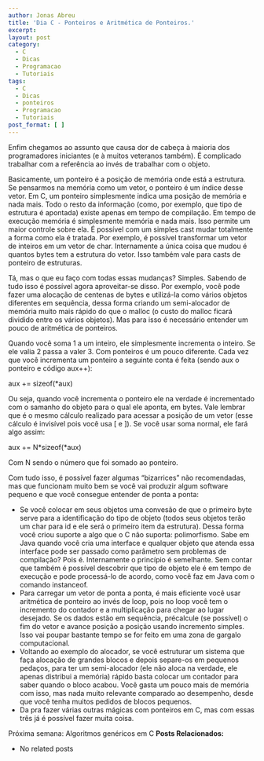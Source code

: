 ```yaml
---
author: Jonas Abreu
title: 'Dia C - Ponteiros e Aritmética de Ponteiros.'
excerpt:
layout: post
category:
  - C
  - Dicas
  - Programacao
  - Tutoriais
tags:
  - C
  - Dicas
  - ponteiros
  - Programacao
  - Tutoriais
post_format: [ ]
---
```

Enfim chegamos ao assunto que causa dor de cabeça à maioria dos programadores iniciantes (e à muitos veteranos também). É complicado trabalhar com a referência ao invés de trabalhar com o objeto.

Basicamente, um ponteiro é a posição de memória onde está a estrutura. Se pensarmos na memória como um vetor, o ponteiro é um índice desse vetor. Em C, um ponteiro simplesmente indica uma posição de memória e nada mais. Todo o resto da informação (como, por exemplo, que tipo de estrutura é apontada) existe apenas em tempo de compilação. Em tempo de execução memória é simplesmente memória e nada mais. Isso permite um maior controle sobre ela. É possível com um simples cast mudar totalmente a forma como ela é tratada. Por exemplo, é possível transformar um vetor de inteiros em um vetor de char. Internamente a única coisa que mudou é quantos bytes tem a estrutura do vetor. Isso também vale para casts de ponteiro de estruturas.

Tá, mas o que eu faço com todas essas mudanças? Simples. Sabendo de tudo isso é possível agora aproveitar-se disso. Por exemplo, você pode fazer uma alocação de centenas de bytes e utilizá-la como vários objetos diferentes em sequência, dessa forma criando um semi-alocador de memória muito mais rápido do que o malloc (o custo do malloc ficará dividido entre os vários objetos). Mas para isso é necessário entender um pouco de aritmética de ponteiros.

Quando você soma 1 a um inteiro, ele simplesmente incrementa o inteiro. Se ele valia 2 passa a valer 3. Com ponteiros é um pouco diferente. Cada vez que você incrementa um ponteiro a seguinte conta é feita (sendo aux o ponteiro e código aux++):

aux += sizeof(*aux)

Ou seja, quando você incrementa o ponteiro ele na verdade é incrementado com o samanho do objeto para o qual ele aponta, em bytes. Vale lembrar que é o mesmo cálculo realizado para acessar a posição de um vetor (esse cálculo é invisível pois você usa [ e ]). Se você usar soma normal, ele fará algo assim:

aux += N\*sizeof(\*aux)

Com N sendo o número que foi somado ao ponteiro.

Com tudo isso, é possível fazer algumas “bizarrices” não recomendadas, mas que funcionam muito bem se você vai produzir algum software pequeno e que você consegue entender de ponta a ponta:

*   Se você colocar em seus objetos uma convesão de que o primeiro byte serve para a identificação do tipo de objeto (todos seus objetos terão um char para id e ele será o primeiro item da estrutura). Dessa forma você criou suporte a algo que o C não suporta: polimorfismo. Sabe em Java quando você cria uma interface e qualquer objeto que atenda essa interface pode ser passado como parâmetro sem problemas de compilação? Pois é. Internamente o princípio é semelhante. Sem contar que também é possível descobrir que tipo de objeto ele é em tempo de execução e pode processá-lo de acordo, como você faz em Java com o comando instanceof.
*   Para carregar um vetor de ponta a ponta, é mais eficiente você usar aritmética de ponteiro ao invés de loop, pois no loop você tem o incremento do contador e a multiplicação para chegar ao lugar desejado. Se os dados estão em sequência, précalcule (se possível) o fim do vetor e avance posição a posição usando incremento simples. Isso vai poupar bastante tempo se for feito em uma zona de gargalo computacional.
*   Voltando ao exemplo do alocador, se você estruturar um sistema que faça alocação de grandes blocos e depois separe-os em pequenos pedaços, para ter um semi-alocador (ele não aloca na verdade, ele apenas distribui a memória) rápido basta colocar um contador para saber quando o bloco acabou. Você gasta um pouco mais de memória com isso, mas nada muito relevante comparado ao desempenho, desde que você tenha muitos pedidos de blocos pequenos.
*   Da pra fazer várias outras mágicas com ponteiros em C, mas com essas três já é possível fazer muita coisa.

Próxima semana: Algoritmos genéricos em C 
**Posts Relacionados:** 
*   No related posts


















